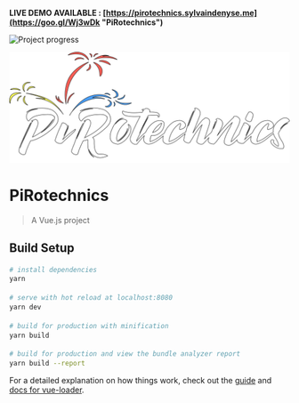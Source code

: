 **LIVE DEMO AVAILABLE : [https://pirotechnics.sylvaindenyse.me](https://goo.gl/Wj3wDk "PiRotechnics")**

![Project progress](https://img.shields.io/badge/Project%20progress-20%25-blue.svg)

![PiRotechnics](src/assets/logo.png)
# PiRotechnics
> A Vue.js project

## Build Setup

``` bash
# install dependencies
yarn

# serve with hot reload at localhost:8080
yarn dev

# build for production with minification
yarn build

# build for production and view the bundle analyzer report
yarn build --report
```

For a detailed explanation on how things work, check out the [guide](http://vuejs-templates.github.io/webpack/) and [docs for vue-loader](http://vuejs.github.io/vue-loader).
